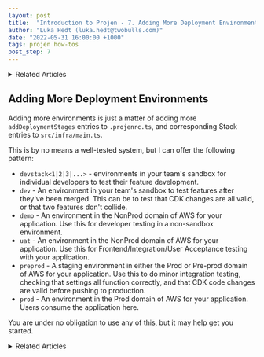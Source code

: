 ```yaml
---
layout: post
title:  "Introduction to Projen - 7. Adding More Deployment Environments"
author: "Luka Hedt (luka.hedt@twobulls.com)"
date: "2022-05-31 16:00:00 +1000"
tags: projen how-tos
post_step: 7
---
```


<details>
  <summary>Related Articles</summary>
  <ul>
  {% for projen_doc in site.projen %}
    <li><a href="{{ site.baseurl }}{{ projen_doc.url }}">{{ projen_doc.title }}</a></li>
  {% endfor %}
  </ul>
</details>

## Adding More Deployment Environments

Adding more environments is just a matter of adding more `addDeploymentStages` entries to `.projenrc.ts`, and corresponding Stack entries to `src/infra/main.ts`.

This is by no means a well-tested system, but I can offer the following pattern:

- `devstack<1|2|3|...>` - environments in your team's sandbox for individual developers to test their feature development.
- `dev` - An environment in your team's sandbox to test features after they've been merged. This can be to test that CDK changes are all valid, or that two features don't collide.
- `demo` - An environment in the NonProd domain of AWS for your application. Use this for developer testing in a non-sandbox environment.
- `uat` - An environment in the NonProd domain of AWS for your application. Use this for Frontend/Integration/User Acceptance testing with your application.
- `preprod` - A staging environment in either the Prod or Pre-prod domain of AWS for your application. Use this to do minor integration testing, checking that settings all function correctly, and that CDK code changes are valid before pushing to production.
- `prod` - An environment in the Prod domain of AWS for your application. Users consume the application here.

You are under no obligation to use any of this, but it may help get you started.

<details>
  <summary>Related Articles</summary>
  <ul>
  {% for projen_doc in site.projen %}
    <li><a href="{{ site.baseurl }}{{ projen_doc.url }}">{{ projen_doc.title }}</a></li>
  {% endfor %}
  </ul>
</details>
